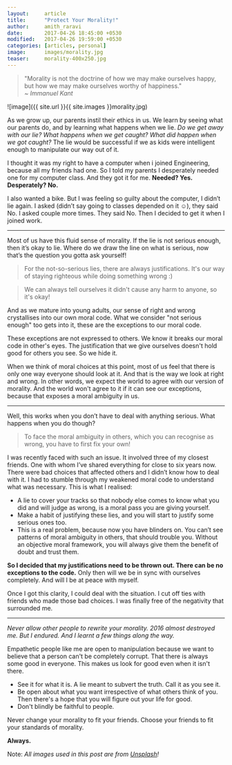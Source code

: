 ```yaml
---
layout:     article
title:      "Protect Your Morality!"
author:     amith_raravi
date:       2017-04-26 18:45:00 +0530
modified:   2017-04-26 19:59:00 +0530
categories: [articles, personal]
image:      images/morality.jpg
teaser:     morality-400x250.jpg
---
```


> "Morality is not the doctrine of how we may make ourselves happy, but how we may make ourselves worthy of happiness."
> <br/><cite> ~ Immanuel Kant</cite>

![image]({{ site.url }}{{ site.images }}morality.jpg)

As we grow up, our parents instil their ethics in us. We learn by seeing what our parents do, and by learning what happens when we lie. *Do we get away with our lie? What happens when we get caught? What did happen when we got caught?* The lie would be successful if we as kids were intelligent enough to manipulate our way out of it.

I thought it was my right to have a computer when i joined Engineering, because all my friends had one. So I told my parents I desperately needed one for my computer class. And they got it for me. **Needed? Yes. Desperately? No.**

I also wanted a bike. But I was feeling so guilty about the computer, I didn’t lie again. I asked (didn’t say going to classes depended on it ☺), they said No. I asked couple more times. They said No. Then I decided to get it when I joined work.

---

Most of us have this fluid sense of morality. If the lie is not serious enough, then it’s okay to lie. Where do we draw the line on what is serious, now that’s the question you gotta ask yourself!

>For the not-so-serious lies, there are always justifications. It's our way of staying righteous while doing something wrong :)

>We can always tell ourselves it didn't cause any harm to anyone, so it's okay!

And as we mature into young adults, our sense of right and wrong crystallises into our own moral code. What we consider "not serious enough" too gets into it, these are the exceptions to our moral code.

These exceptions are not expressed to others. We know it breaks our moral code in other's eyes. The justification that we give ourselves doesn't hold good for others you see. So we hide it.

When we think of moral choices at this point, most of us feel that there is only one way everyone should look at it. And that is the way we look at right and wrong. In other words, we expect the world to agree with our version of morality. And the world won't agree to it if it can see our exceptions, because that exposes a moral ambiguity in us.

---

Well, this works when you don’t have to deal with anything serious. What happens when you do though?

>To face the moral ambiguity in others, which you can recognise as wrong, you have to first fix your own!

I was recently faced with such an issue. It involved three of my closest friends. One with whom I’ve shared everything for close to six years now. There were bad choices that affected others and I didn’t know how to deal with it. I had to stumble through my weakened moral code to understand what was necessary. This is what I realised:
* A lie to cover your tracks so that nobody else comes to know what you did and will judge as wrong, is a moral pass you are giving yourself.
* Make a habit of justifying these lies, and you will start to justify some serious ones too.
* This is a real problem, because now you have blinders on. You can’t see patterns of moral ambiguity in others, that should trouble you. Without an objective moral framework, you will always give them the benefit of doubt and trust them.

**So I decided that my justifications need to be thrown out. There can be no exceptions to the code.** Only then will we be in sync with ourselves completely. And will I be at peace with myself.

Once I got this clarity, I could deal with the situation. I cut off ties with friends who made those bad choices. I was finally free of the negativity that surrounded me.

----

*Never allow other people to rewrite your morality. 2016 almost destroyed me. But I endured. And I learnt a few things along the way.*

Empathetic people like me are open to manipulation because we want to believe that a person can't be completely corrupt. That there is always some good in everyone. This makes us look for good even when it isn't there.
* See it for what it is. A lie meant to subvert the truth. Call it as you see it.
* Be open about what you want irrespective of what others think of you. Then there's a hope that you will figure out your life for good.
* Don't blindly be faithful to people.

Never change your morality to fit your friends. Choose your friends to fit your standards of morality.

**Always.**

Note: *All images used in this post are from [Unsplash](https://unsplash.com)!*
